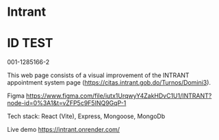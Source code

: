 # Intrant
# ID TEST
001-1285166-2

This web page consists of a visual improvement of the INTRANT appointment system page (https://citas.intrant.gob.do/Turnos/Domini3).

Figma
https://www.figma.com/file/iutx1UrqwyY4ZakHDvC1U1/INTRANT?node-id=0%3A1&t=vZFP5c9F5INQ9GqP-1

Tech stack:
React (Vite), Express, Mongoose, MongoDb

Live demo
https://intrant.onrender.com/
